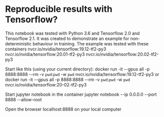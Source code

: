 # Reproducible results with Tensorflow?

This notebook was tested with Python 3.6 and Tensorflow 2.0 and Tensorflow 2.1. It was created to demonstrate an example for non-deterministic behaviour in training. The example was tested with these containers
nvcr.io/nvidia/tensorflow:19.12-tf2-py3
nvcr.io/nvidia/tensorflow:20.01-tf2-py3
nvcr.io/nvidia/tensorflow:20.02-tf2-py3

Start like this (using your current directory):
docker run -it --gpus all -p 8888:8888 --rm -v `pwd`:`pwd` -w `pwd` nvcr.io/nvidia/tensorflow:19.12-tf2-py3
or
docker run -it --gpus all -p 8888:8888 --rm -v `pwd`:`pwd` -w `pwd` nvcr.io/nvidia/tensorflow:20-02-tf2-py3

Start jupyter notebook in the container 
jupyter notebook --ip 0.0.0.0 --port 8888 --allow-root

Open the browser localhost:8888 on your local computer


